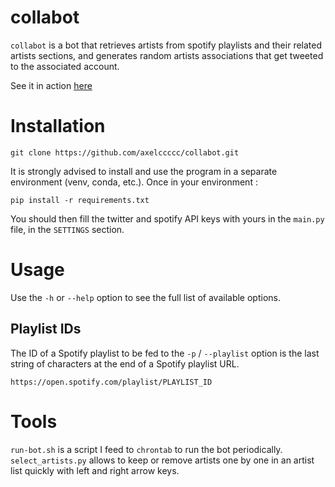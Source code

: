 # collabot
`collabot` is a bot that retrieves artists from spotify playlists and their related artists sections, and generates random artists associations that get tweeted to the associated account.

See it in action [here](https://twitter.com/collabot1)

Installation
============

```
git clone https://github.com/axelccccc/collabot.git
```

It is strongly advised to install and use the program in a separate environment (venv, conda, etc.).
Once in your environment : 
```
pip install -r requirements.txt
```

You should then fill the twitter and spotify API keys with yours in the `main.py` file, in the `SETTINGS` section.

Usage
=====

Use the `-h` or `--help` option to see the full list of available options.

## Playlist IDs

The ID of a Spotify playlist to be fed to the `-p` / `--playlist` option is the last string of characters at the end of a Spotify playlist URL.

```
https://open.spotify.com/playlist/PLAYLIST_ID
```

Tools
=====

`run-bot.sh` is a script I feed to `chrontab` to run the bot periodically.
`select_artists.py` allows to keep or remove artists one by one in an artist list quickly with left and right arrow keys.